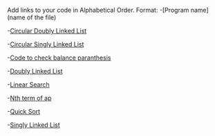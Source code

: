 Add links to your code in Alphabetical Order.
Format:
-[Program name](name of the file)

-[Circular Doubly Linked List](CircularDList.java)

-[Circular Singly Linked List](CircularSList.java)  

-[Code to check balance paranthesis](Bracket.java)

-[Doubly Linked List](DList.java)

-[Linear Search](LinearSearch.java)

-[Nth term of ap](nth_term_of_ap.java)

-[Quick Sort](quick_sort.java)    

-[Singly Linked List](SList.java)  

